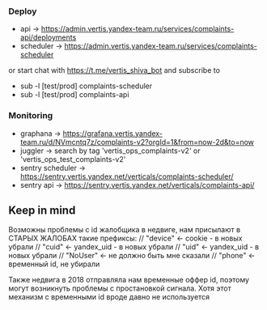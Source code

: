 ### Deploy 
- api       -> https://admin.vertis.yandex-team.ru/services/complaints-api/deployments
- scheduler -> https://admin.vertis.yandex-team.ru/services/complaints-scheduler

or start chat with https://t.me/vertis_shiva_bot and subscribe to
- sub -l [test/prod] complaints-scheduler
- sub -l [test/prod] complaints-api

### Monitoring

- graphana -> https://grafana.vertis.yandex-team.ru/d/NVmcntq7z/complaints-v2?orgId=1&from=now-2d&to=now
- juggler  -> search by tag 'vertis_ops_complaints-v2' or 'vertis_ops_test_complaints-v2'
- sentry scheduler -> https://sentry.vertis.yandex.net/verticals/complaints-scheduler/ 
- sentry api  ->  https://sentry.vertis.yandex.net/verticals/complaints-api/ 

## Keep in mind 

Возможны проблемы с id жалобщика в недвиге, нам присылают в СТАРЫХ ЖАЛОБАХ такие префиксы:
// "device" <- сookie - в новых убрали
// "cuid" <- yandex_uid - в новых убрали
// "uid" <- yandex_uid  - в новых убрали
// "NoUser" <- не должно быть мне сказали
// "phone"  <- временный id, не убирали

Также недвига в 2018 отправляла нам временные оффер id, поэтому могут возникнуть проблемы с простановкой сигнала.
Хотя этот механизм с временными id вроде давно не используется 
